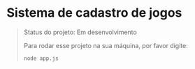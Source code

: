 <h1>Sistema de cadastro de jogos </h1>

>Status do projeto: Em desenvolvimento
>
>Para rodar esse projeto na sua máquina, por favor digite:
>```
>node app.js
>```
